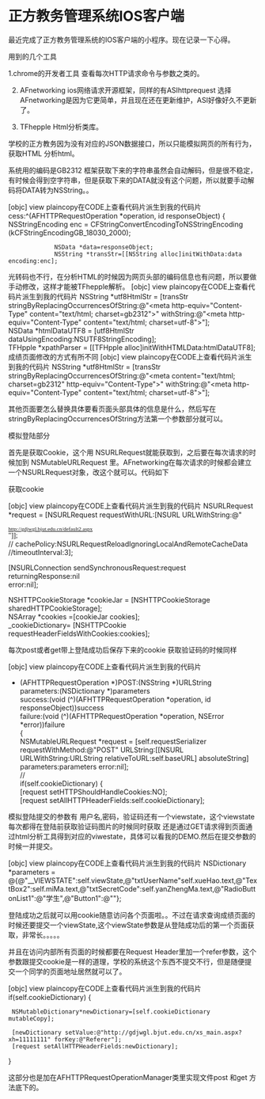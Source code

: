 正方教务管理系统IOS客户端
==================

最近完成了正方教务管理系统的IOS客户端的小程序。现在记录一下心得。

用到的几个工具

 1.chrome的开发者工具   查看每次HTTP请求命令与参数之类的。

 2. AFnetworking    ios网络请求开源框架，同样的有ASIhttprequest 选择AFnetworking是因为它更简单，并且现在还在更新维护，ASI好像好久不更新了。

 3. TFhepple    Html分析类库。

学校的正方教务因为没有对应的JSON数据接口，所以只能模拟网页的所有行为，获取HTML 分析html。

系统用的编码是GB2312 框架获取下来的字符串虽然会自动解码，但是很不稳定，有时候会得到空字符串，但是获取下来的DATA就没有这个问题，所以就要手动解码将DATA转为NSString。。

[objc] view plaincopy在CODE上查看代码片派生到我的代码片
cess:^(AFHTTPRequestOperation *operation, id responseObject) {  
                 NSStringEncoding enc = CFStringConvertEncodingToNSStringEncoding (kCFStringEncodingGB_18030_2000);  
                   
                 NSData *data=responseObject;  
                 NSString *transStr=[[NSString alloc]initWithData:data encoding:enc];  
光转码也不行，在分析HTML的时候因为网页头部的编码信息也有问题，所以要做手动修改，这样才能被TFhepple解析。
[objc] view plaincopy在CODE上查看代码片派生到我的代码片
NSString *utf8HtmlStr = [transStr stringByReplacingOccurrencesOfString:@"<meta http-equiv=\"Content-Type\" content=\"text/html; charset=gb2312\">" withString:@"<meta http-equiv=\"Content-Type\" content=\"text/html; charset=utf-8\">"];  
             NSData *htmlDataUTF8 = [utf8HtmlStr dataUsingEncoding:NSUTF8StringEncoding];  
             TFHpple *xpathParser = [[TFHpple alloc]initWithHTMLData:htmlDataUTF8];  
成绩页面修改的方式有所不同
[objc] view plaincopy在CODE上查看代码片派生到我的代码片
NSString *utf8HtmlStr = [transStr stringByReplacingOccurrencesOfString:@"<meta content=\"text/html; charset=gb2312\" http-equiv=\"Content-Type\">" withString:@"<meta http-equiv=\"Content-Type\" content=\"text/html; charset=utf-8\">"];  

其他页面要怎么替换具体要看页面头部具体的信息是什么，然后写在 stringByReplacingOccurrencesOfString方法第一个参数部分就可以。

模拟登陆部分

首先是获取Cookie，这个用 NSURLRequest就能获取到，之后要在每次请求的时候加到 NSMutableURLRequest 里。AFnetworking在每次请求的时候都会建立一个NSURLRequest对象，改这个就可以。代码如下

获取cookie


[objc] view plaincopy在CODE上查看代码片派生到我的代码片
NSURLRequest *request = [NSURLRequest requestWithURL:[NSURL URLWithString:@"<p style="margin-top: 0px; margin-bottom: 0px; font-size: 11px; font-family: Menlo;">http://gdjwgl.bjut.edu.cn/default2.aspx</p><span style="font-family: Menlo;">"]];</span>  
                                          //  cachePolicy:NSURLRequestReloadIgnoringLocalAndRemoteCacheData  
                                        //timeoutInterval:3];  
     
   [NSURLConnection sendSynchronousRequest:request  
                         returningResponse:nil  
                                     error:nil];  
     
   NSHTTPCookieStorage *cookieJar = [NSHTTPCookieStorage sharedHTTPCookieStorage];  
   NSArray *cookies =[cookieJar cookies];  
   _cookieDictionary= [NSHTTPCookie requestHeaderFieldsWithCookies:cookies];  

每次post或者get带上登陆成功后保存下来的cookie 获取验证码的时候同样

[objc] view plaincopy在CODE上查看代码片派生到我的代码片
- (AFHTTPRequestOperation *)POST:(NSString *)URLString  
                      parameters:(NSDictionary *)parameters  
                         success:(void (^)(AFHTTPRequestOperation *operation, id responseObject))success  
                         failure:(void (^)(AFHTTPRequestOperation *operation, NSError *error))failure  
{  
    NSMutableURLRequest *request = [self.requestSerializer requestWithMethod:@"POST" URLString:[[NSURL URLWithString:URLString relativeToURL:self.baseURL] absoluteString] parameters:parameters error:nil];  
//  
    if(self.cookieDictionary) {  
        [request setHTTPShouldHandleCookies:NO];  
        [request setAllHTTPHeaderFields:self.cookieDictionary];  


模拟登陆提交的参数有 用户名,密码，验证码还有一个viewstate，这个viewstate每次都得在登陆前获取验证码图片的时候同时获取 还是通过GET请求得到页面通过html分析工具得到对应的viwestate，具体可以看我的DEMO.然后在提交参数的时候一并提交。


[objc] view plaincopy在CODE上查看代码片派生到我的代码片
NSDictionary *parameters = @{@"__VIEWSTATE":self.viewState,@"txtUserName"self.xueHao.text,@"TextBox2":self.miMa.text,@"txtSecretCode":self.yanZhengMa.text,@"RadioButtonList1":@"学生",@"Button1":@""};  

登陆成功之后就可以用cookie随意访问各个页面啦。。不过在请求查询成绩页面的时候还要提交一个viewState,这个viewState参数是从登陆成功后的第一个页面获取，非常长。。。。。

并且在访问内部所有页面的时候都要在Request Header里加一个refer参数，这个参数跟提交cookie是一样的道理，学校的系统这个东西不提交不行，但是随便提交一个同学的页面地址居然就可以了。


[objc] view plaincopy在CODE上查看代码片派生到我的代码片
if(self.cookieDictionary) {  
       
     NSMutableDictionary*newDictionary=[self.cookieDictionary mutableCopy];  
       
     [newDictionary setValue:@"http://gdjwgl.bjut.edu.cn/xs_main.aspx?xh=11111111" forKey:@"Referer"];  
     [request setAllHTTPHeaderFields:newDictionary];  
       
 }  
   
这部分也是加在AFHTTPRequestOperationManager类里实现文件post 和get 方法底下的。
